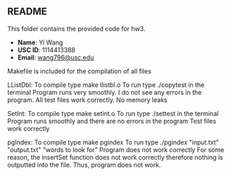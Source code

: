 ## README

This folder contains the provided code for hw3. 

- **Name**: Yi Wang
- **USC ID**: 1114413388
- **Email**: wang796@usc.edu

Makefile is included for the compilation of all files

LListDbl:
	To compile type make llistbl.o
	To run type ./copytest in the terminal
	Program runs very smoothly. I do not see any errors in the program.
	All test files work correctly.
	No memory leaks

SetInt:
	To compile type make setint.o
	To run type ./settest in the terminal
	Program runs smoothly and there are no errors in the program
	Test files work correctly

pgIndex:
	To compile type make pgindex
	To run type ./pgindex "input.txt" "output.txt" "words to look for"
	Program does not work correctly
	For some reason, the insertSet function does not work correctly therefore nothing is outputted into the file. Thus, program does not work. 

